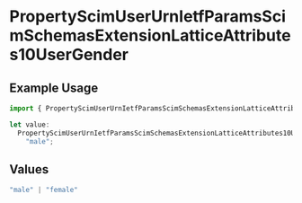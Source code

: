 # PropertyScimUserUrnIetfParamsScimSchemasExtensionLatticeAttributes10UserGender

## Example Usage

```typescript
import { PropertyScimUserUrnIetfParamsScimSchemasExtensionLatticeAttributes10UserGender } from "@unified-api/typescript-sdk/sdk/models/shared";

let value:
  PropertyScimUserUrnIetfParamsScimSchemasExtensionLatticeAttributes10UserGender =
    "male";
```

## Values

```typescript
"male" | "female"
```